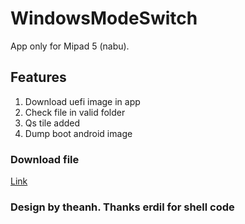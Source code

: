 # WindowsModeSwitch
App only for Mipad 5 (nabu).
## Features
1. Download uefi image in app
2. Check file in valid folder
3. Qs tile added
4. Dump boot android image
### Download file
[Link](https://github.com/anhprgm/WindowModeSwitch/raw/master/WindowsSwitch.apk)
### Design by theanh. Thanks erdil for shell code

